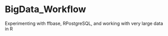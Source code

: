 BigData_Workflow
================

Experimenting with ffbase, RPostgreSQL, and working with very large data in R
